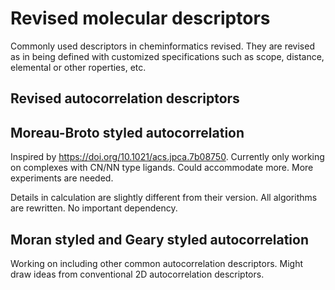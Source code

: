 # Revised molecular descriptors
Commonly used descriptors in cheminformatics revised. They are revised as in being defined with customized specifications such as scope, distance, elemental or other roperties, etc.

## Revised autocorrelation descriptors

## Moreau-Broto styled autocorrelation
Inspired by https://doi.org/10.1021/acs.jpca.7b08750. Currently only working on complexes with CN/NN type ligands. Could accommodate more. More experiments are needed. 

Details in calculation are slightly different from their version. All algorithms are rewritten. No important dependency.

## Moran styled and Geary styled autocorrelation
Working on including other common autocorrelation descriptors. Might draw ideas from conventional 2D autocorrelation descriptors.